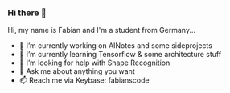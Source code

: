 ### Hi there 👋

Hi, my name is Fabian and I'm a student from Germany...

- 🔭 I’m currently working on AINotes and some sideprojects
- 🌱 I’m currently learning Tensorflow & some architecture stuff
- 🤔 I’m looking for help with Shape Recognition
- 💬 Ask me about anything you want
- 📫 Reach me via Keybase: fabianscode
